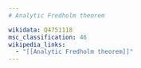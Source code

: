 ```yaml
---
# Analytic Fredholm theorem

wikidata: Q4751118
msc_classification: 46
wikipedia_links:
  - "[[Analytic Fredholm theorem]]"
---
```

